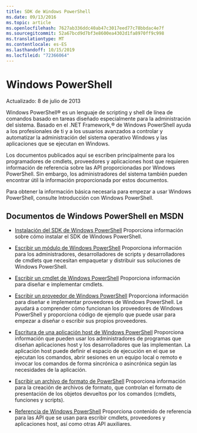 ```yaml
---
title: SDK de Windows PowerShell
ms.date: 09/13/2016
ms.topic: article
ms.openlocfilehash: 7627ab336ddc40ab47c3017eed77c78bbdac4e7f
ms.sourcegitcommit: 52a67bcd9d7bf3e8600ea4302d1fa8970ff9c998
ms.translationtype: MT
ms.contentlocale: es-ES
ms.lasthandoff: 10/15/2019
ms.locfileid: "72366064"
---
```

# <a name="windows-powershell"></a>Windows PowerShell

Actualizado: 8 de julio de 2013

Windows PowerShell® es un lenguaje de scripting y shell de línea de comandos basado en tareas diseñado especialmente para la administración del sistema. Basado en el .NET Framework,® de Windows PowerShell ayuda a los profesionales de ti y a los usuarios avanzados a controlar y automatizar la administración del sistema operativo Windows y las aplicaciones que se ejecutan en Windows.

Los documentos publicados aquí se escriben principalmente para los programadores de cmdlets, proveedores y aplicaciones host que requieren información de referencia sobre las API proporcionadas por Windows PowerShell.
Sin embargo, los administradores del sistema también pueden encontrar útil la información proporcionada por estos documentos.

Para obtener la información básica necesaria para empezar a usar Windows PowerShell, consulte Introducción con Windows PowerShell.

## <a name="windows-powershell-documents-on-msdn"></a>Documentos de Windows PowerShell en MSDN

- [Instalación del SDK de Windows PowerShell](./installing-the-windows-powershell-sdk.md) Proporciona información sobre cómo instalar el SDK de Windows PowerShell.

- [Escribir un módulo de Windows PowerShell](./module/writing-a-windows-powershell-module.md) Proporciona información para los administradores, desarrolladores de scripts y desarrolladores de cmdlets que necesitan empaquetar y distribuir sus soluciones de Windows PowerShell.

- [Escribir un cmdlet de Windows PowerShell](./cmdlet/writing-a-windows-powershell-cmdlet.md) Proporciona información para diseñar e implementar cmdlets.

- [Escribir un proveedor de Windows PowerShell](./provider/writing-a-windows-powershell-provider.md) Proporciona información para diseñar e implementar proveedores de Windows PowerShell. Le ayudará a comprender cómo funcionan los proveedores de Windows PowerShell y proporciona código de ejemplo que puede usar para empezar a diseñar o escribir sus propios proveedores.

- [Escritura de una aplicación host de Windows PowerShell](./hosting/writing-a-windows-powershell-host-application.md) Proporciona información que pueden usar los administradores de programas que diseñan aplicaciones host y los desarrolladores que las implementan. La aplicación host puede definir el espacio de ejecución en el que se ejecutan los comandos, abrir sesiones en un equipo local o remoto e invocar los comandos de forma sincrónica o asincrónica según las necesidades de la aplicación.

- [Escribir un archivo de formato de PowerShell](./format/writing-a-powershell-formatting-file.md) Proporciona información para la creación de archivos de formato, que controlan el formato de presentación de los objetos devueltos por los comandos (cmdlets, funciones y scripts).

- [Referencia de Windows PowerShell](./windows-powershell-reference.md) Proporciona contenido de referencia para las API que se usan para escribir cmdlets, proveedores y aplicaciones host, así como otras API auxiliares.
